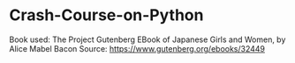 # Crash-Course-on-Python

Book used: The Project Gutenberg EBook of Japanese Girls and Women, by Alice Mabel Bacon
Source: https://www.gutenberg.org/ebooks/32449
